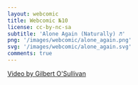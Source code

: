 ```yaml
---
layout: webcomic
title: Webcomic №10
license: cc-by-nc-sa
subtitle: 'Alone Again (Naturally) ♬'
png: '/images/webcomic/alone_again.png'
svg: '/images/webcomic/alone_again.svg'
comments: true
---
```

[Video by Gilbert O'Sullivan][video]

[video]: http://www.youtube.com/watch?v=D_P-v1BVQn8&t=1m53s "Alone Again (Naturally) by Gilbert O'Sullivan"